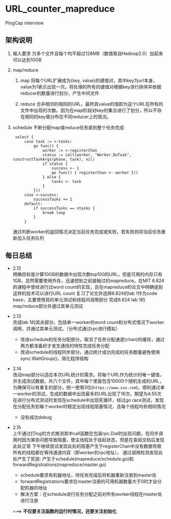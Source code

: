 # URL_counter_mapreduce

PingCap interview

## 架构说明

1. 输入要求
    为多个文件且每个均不超过128MB（数值取自Hadoop2.0）加起来可以达到10GB

2. map/reduce
   1. map
        将每个URL扩展成为{key, value}的键值对，其中key为url本身，value为1表示出现一次。将处理的所有的键值对根据key进行排序并依据reducer的数量进行划分，产生中间文件

   2. reduce
        合并相邻的相同的URL，最终其value的值即为这个URL在所有的文件中出现的次数。因为在map阶段对key的集合进行了划分，所以不存在相同的key值分布在不同reducer上的情况。

3. schedule
    不断分配map或reduce任务直到整个任务完成

        select {
            case task := <-tasks:
                go func() {
                    worker := <-registerChan
                    status := call(worker, "Worker.DoTask", constructTaskArgs(phase, task), nil)
                    if status {
                        success <- 1
                        go func() { registerChan <- worker }()
                    } else {
                        tasks <- task
                    }
                }()
            case <-success:
                successTasks += 1
            default:
                if successTasks == ntasks {
                    break loop
                }
            }
    通过判断worker的返回情况决定当前任务完成或失败，若失败则将当前任务重新加入任务队列

## 每日总结

- 2.12  
    明确目标是计算10GB的数据中出现次数top100的URL，但是可用的内存只有1GB，显然需要使用外存，迅速想到之前接触过的mapreduce。在MIT 6.824的课程中曾经进行过word count的实现，且在mapreduce的论文中明确提到这样的技术可以进行URL count
    复习了论文并选择6.824的lab 1作为code base，主要使用其的单元测试和线程间调用部分
    完成6.824 lab 1的map/reduce部分并通过其单元测试
- 2.13  
    完成lab 1的其余部分，包括单一worker的word count和分布式情况下worker调用，并通过其单元测试。（分布式通过rpc进行模拟）
  - 改进schedule的任务分配部分。取消了任务分配通道(chan)的缓存，通过两方都准备好才发生通信的特性完成任务分配
  - 改进schedule的线程同步部分。通过统计成功完成的任务数量避免使用sync.WaitGroup()，简化程序结构
- 2.14  
    改动map部分以适应本次URL统计的需求。将每个URL作为统计的唯一键值，并生成测试数据，共八个文件，其中每个里面包含10000个随机生成的URL，为确保可以有重复的部分，统一使用3位(`https://www.xxx.com`)。顺利通过单一worker的测试，生成的数据中出现最多的URL出现了16次，期望为4.55次
    在进行分布式测试时发现在schedule中出现死循环，经过go race测试，发现在分配任务到每个worker时稳定出现线程阻塞情况，且每个线程均有相同情况
  - 没有成功debug
- 2.15  
    上午通过打log的方式推测其中call函数在包装rpc.Dial时出现问题，在同步调用时因为某些问题导致阻塞，使主线程处于挂起状态，但是在查阅文档后发现此处正常
    下午继续尝试发现此处的阻塞产生于registerChan中没有数据导致所有的线程都在等待通道内容（即worker的rpc地址）。
    通过调用检测发现此处产生了死锁: 产生于schedule(mapreduce/schedule.go)和forwardRegistrations(mapreduce/master.go)
  - schedule要求有机器地址，待任务完成后将机器重新注册到master处
  - forwardRegistrations要求在master注册的可用机器数量大于0时才会分配机器的地址
  - 解决方案：在schedule进行任务分配之前对所有worker线程在master处进行注册

  ===> **不仅要关注函数的运行时情况，还要关注初始化**
